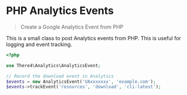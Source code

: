 PHP Analytics Events
================================================================================
> Create a Google Analytics Event from PHP

This is a small class to post Analytics events from PHP. This is useful for
logging and event tracking.

```php
<?php

use There4\Analytics\AnalyticsEvent;

// Record the download event in Analytics
$events = new AnalyticsEvent('UAxxxxxxx', 'example.com');
$events->trackEvent('resources', 'download', 'cli-latest');
```
